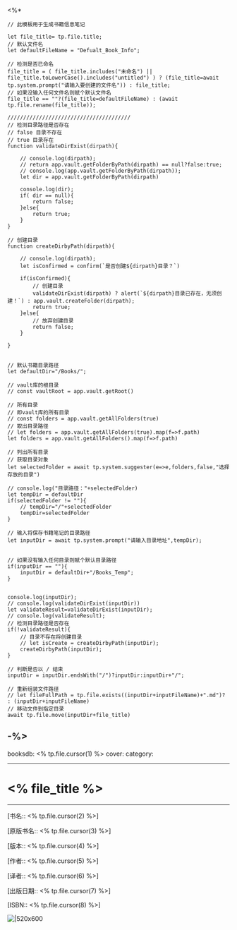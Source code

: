 <%* 

	// 此模板用于生成书籍信息笔记
	
	let file_title= tp.file.title;
	// 默认文件名
	let defaultFileName = "Defualt_Book_Info";
	
	// 检测是否已命名 
	file_title = ( file_title.includes("未命名") || file_title.toLowerCase().includes("untitled") ) ? (file_title=await tp.system.prompt("请输入要创建的文件名")) : file_title;
	// 如果没输入任何文件名则赋个默认文件名
	file_title == ""?(file_title=defaultFileName) : (await tp.file.rename(file_title));

	///////////////////////////////////////
	// 检测目录路径是否存在
	// false 目录不存在
	// true 目录存在
	function validateDirExist(dirpath){
	
		// console.log(dirpath);
		// return app.vault.getFolderByPath(dirpath) == null?false:true;
		// console.log(app.vault.getFolderByPath(dirpath));
		let dir = app.vault.getFolderByPath(dirpath)

		console.log(dir);
		if( dir == null){
			return false;
		}else{
			return true;	
		}
	}

	// 创建目录
	function createDirbyPath(dirpath){
	
		// console.log(dirpath);
		let isConfirmed = confirm(`是否创建${dirpath}目录？`)
	
		if(isConfirmed){
			// 创建目录
			validateDirExist(dirpath) ? alert(`${dirpath}目录已存在，无须创建！`) : app.vault.createFolder(dirpath);
			return true;
		}else{
			// 放弃创建目录
			return false;
		}
	
	}
	
	
	// 默认书籍目录路径
	let defaultDir="/Books/";
	
	// vault库的根目录
	// const vaultRoot = app.vault.getRoot()
	
	// 所有目录
	// 即vault库的所有目录
	// const folders = app.vault.getAllFolders(true)
	// 取出目录路径
	// let folders = app.vault.getAllFolders(true).map(f=>f.path)
	let folders = app.vault.getAllFolders().map(f=>f.path)
	
	// 列出所有目录
	// 获取目录对象
	let selectedFolder = await tp.system.suggester(e=>e,folders,false,"选择存放的目录")
	
	// console.log("目录路径："+selectedFolder)
	let tempDir = defaultDir
	if(selectedFolder != ""){
		// tempDir="/"+selectedFolder
		tempDir=selectedFolder
	}
	
	// 输入将保存书籍笔记的目录路径
	let inputDir = await tp.system.prompt("请输入目录地址",tempDir);
	

	// 如果没有输入任何目录则赋个默认目录路径
	if(inputDir == ""){
		inputDir = defaultDir+"/Books_Temp";
	}


	console.log(inputDir);
	// console.log(validateDirExist(inputDir))
	let validateResult=validateDirExist(inputDir);
	// console.log(validateResult);
	// 检测目录路径是否存在
	if(!validateResult){
		// 目录不存在将创建目录
		// let isCreate = createDirbyPath(inputDir);
		createDirbyPath(inputDir);
	}

	// 判断是否以 / 结束
	inputDir = inputDir.endsWith("/")?inputDir:inputDir+"/";

	// 重新组装文件路径 
	// let fileFullPath = tp.file.exists((inputDir+inputFileName)+".md")?  : (inputDir+inputFileName)
	// 移动文件到指定目录
	await tp.file.move(inputDir+file_title)

-%>
---
booksdb: <% tp.file.cursor(1) %>
cover: 
category: 

---

# <% file_title %>

---

[书名:: <% tp.file.cursor(2) %>] 

[原版书名:: <% tp.file.cursor(3) %>]

[版本:: <% tp.file.cursor(4) %>]

[作者:: <% tp.file.cursor(5) %>]

[译者:: <% tp.file.cursor(6) %>]
  
[出版日期:: <% tp.file.cursor(7) %>]

[ISBN:: <% tp.file.cursor(8) %>]

 ![|520x600](<% tp.file.cursor(9) %>)

